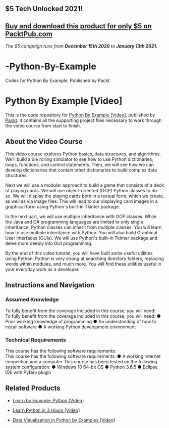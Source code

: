 ## $5 Tech Unlocked 2021!
[Buy and download this product for only $5 on PacktPub.com](https://www.packtpub.com/)
-----
*The $5 campaign         runs from __December 15th 2020__ to __January 13th 2021.__*

# -Python-By-Example
Codes for Python By Example, Published by Packt
# Python By Example [Video]
This is the code repository for [Python By Example [Video]](), published by [Packt](https://www.packtpub.com/?utm_source=github). It contains all the supporting project files necessary to work through the video course from start to finish.
## About the Video Course
This video course explores Python basics, data structures, and algorithms. We'll build a die rolling simulator to see how to use Python dictionaries, loops, functions, and control statements. 
Then, we will see how we can develop dictionaries that contain other dictionaries to build complex data structures. 

Next we will use a modular approach to build a game that consists of a deck of playing cards. We will use object-oriented (OOP) Python classes to do so. We will display the playing cards both in a textual form, which we create, as well as via image files. This will lead to our displaying card images in a graphical form using Python's built-in Tkinter package.

In the next part, we will use multiple inheritance with OOP classes. While the Java and C# programming languages are limited to only single inheritance, Python classes can inherit from multiple classes. You will learn how to use multiple inheritance with Python.
You will also build Graphical User Interfaces (GUIs). We will use Python's built-in Tkinter package and delve more deeply into GUI programming.

By the end of this video tutorial, you will have built some useful utilities using Python. Python is very strong at searching directory folders, replacing words within modules, and much more. You will find these utilities useful in your everyday work as a developer.



## Instructions and Navigation
### Assumed Knowledge
To fully benefit from the coverage included in this course, you will need:<br/>
To fully benefit from the coverage included in this course, you will need:
● Prior working knowledge of programming
● An understanding of how to install software
● A working Python development environment

### Technical Requirements
This course has the following software requirements:<br/>
This course has the following software requirements:
● A working internet connection and a computer
This course has been tested on the following system configuration:
● Windows 10 64-bit OS
● Python 3.6.5
● Eclipse IDE with PyDev plugin



## Related Products
* [Learn by Example: Python [Video]]()

* [Learn Python in 3 Hours [Video]]()

* [Data Visualization in Python by Examples [Video]]()

